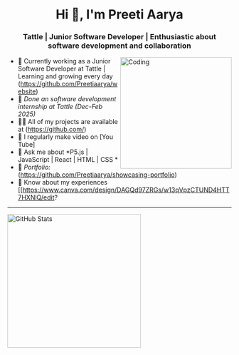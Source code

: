 <h1 align="center">Hi 👋, I'm Preeti Aarya</h1>
<h3 align="center">Tattle | Junior Software Developer | Enthusiastic about software development and collaboration</h3>

<img align="right" alt="Coding" width="250" src="https://media0.giphy.com/media/p5gCVScs3vhu5ujeQM/giphy.webp?cid=ecf05e47tggo9oydeuz51b4jmze8n85ylh6jh20uv56jaety&ep=v1_stickers_search&rid=giphy.webp&ct=s">

- 🔭 Currently working as a Junior Software Developer at Tattle | Learning and growing every day (https://github.com/Preetiaarya/website)
- 👯 *Done an software development internship at Tattle (Dec-Feb 2025)* 
- 👨‍💻 All of my projects are available at (https://github.com/)
- 📝 I regularly make video on [You Tube]
- 💬 Ask me about *P5.js | JavaScript | React | HTML | CSS *
- 🔹 *Portfolio:*(https://github.com/Preetiaarya/showcasing-portfolio)
- 📄 Know about my experiences [[https://www.canva.com/design/DAGQd97ZRGs/w13qVpzCTUND4HTT7HXNlQ/edit?
---
<p>
<img src="https://github-readme-stats.vercel.app/api/top-langs?username=preetiaarya&show_icons=true&locale=en&layout=compact" alt="GitHub Stats" width="300"/>
</p>
